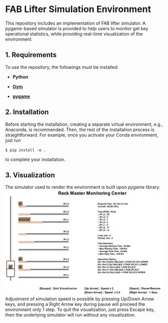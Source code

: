 FAB Lifter Simulation Environment
====================================================

This repository includes an implementation of FAB lifter simulator.
A pygame-based simulator is provided to help users to monitor get key operational statistics, while providing real-time visualization of the environment.

## 1. Requirements
To use the repository, the followings must be installed:

- **Python**

- **[Gym][gymlink]**

- **[pygame][pygamelink]**


## 2. Installation
Before starting the installation, creating a separate virtual environment, e.g., Anaconda, is recommended.
Then, the rest of the installation process is straightforward.
For example, once you activate your Conda environment, just run
```
$ pip install -e .
```
to complete your installation.


## 3. Visualization
The simulator used to render the environment is built upon pygame library.
![example](./screenshot.png)
Adjustment of simulation speed is possible by pressing Up/Down Arrow keys, 
and pressing a Right Arrow key during pause will proceed the environment only 1 step.
To quit the visualization, just press Escape key, then the underlying simulator will run without any visualization.

[gymlink]: https://gym.openai.com/
[pygamelink]: https://github.com/pygame/pygame/
